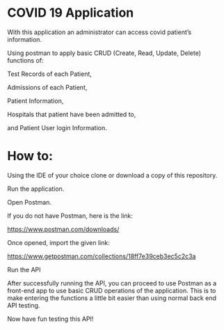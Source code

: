 # COVID 19 Application

With this application an administrator can access covid patient’s information. 

Using postman to apply basic CRUD (Create, Read, Update, Delete) functions of:

Test Records of each Patient,

Admissions of each Patient,

Patient Information,

Hospitals that patient have been admitted to,

and Patient User login Information.

# How to:

Using the IDE of your choice clone or download a copy of this repository.

Run the application.

Open Postman.

If you do not have Postman, here is the link:

https://www.postman.com/downloads/

Once opened, import the given link:

https://www.getpostman.com/collections/18ff7e39ceb3ec5c2c3a

Run the API

After successfully running the API, you can proceed to use Postman as a front-end app to use basic CRUD operations of the application. This is to make entering the functions a little bit easier than using normal back end API testing. 

Now have fun testing this API!
